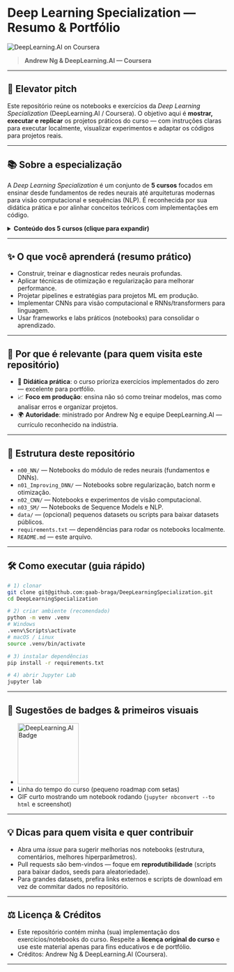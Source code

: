 # Deep Learning Specialization — Resumo & Portfólio

![DeepLearning.AI on Coursera](https://img.shields.io/badge/DeepLearning.AI-Coursera-blue)

> **Andrew Ng & DeepLearning.AI — Coursera**

---

## 🎯 Elevator pitch

Este repositório reúne os notebooks e exercícios da *Deep Learning Specialization* (DeepLearning.AI / Coursera). O objetivo aqui é **mostrar, executar e replicar** os projetos práticos do curso — com instruções claras para executar localmente, visualizar experimentos e adaptar os códigos para projetos reais.

---

## 📚 Sobre a especialização

A *Deep Learning Specialization* é um conjunto de **5 cursos** focados em ensinar desde fundamentos de redes neurais até arquiteturas modernas para visão computacional e sequências (NLP). É reconhecida por sua didática prática e por alinhar conceitos teóricos com implementações em código.

<details>
<summary><strong>Conteúdo dos 5 cursos (clique para expandir)</strong></summary>

1. **Neural Networks and Deep Learning** — fundamentos: forward/backward propagation, funções de ativação, rede totalmente conectada.
2. **Improving Deep Neural Networks: Hyperparameter tuning, Regularization and Optimization** — técnicas práticas: regularização, normalização por batch, otimização (Momentum, RMSprop, Adam) e tuning.
3. **Structuring Machine Learning Projects** — estratégia de projeto, análise de erros, ciclo de produção em machine learning.
4. **Convolutional Neural Networks** — CNNs para visão computacional: detecção, reconhecimento, transfer learning, redes residuais.
5. **Sequence Models** — RNNs, LSTMs, word embeddings, atenção/transformers e aplicações em NLP.

</details>

---

## ✨ O que você aprenderá (resumo prático)

* Construir, treinar e diagnosticar redes neurais profundas.
* Aplicar técnicas de otimização e regularização para melhorar performance.
* Projetar pipelines e estratégias para projetos ML em produção.
* Implementar CNNs para visão computacional e RNNs/transformers para linguagem.
* Usar frameworks e labs práticos (notebooks) para consolidar o aprendizado.

---

## 🚀 Por que é relevante (para quem visita este repositório)

* 🧠 **Didática prática**: o curso prioriza exercícios implementados do zero — excelente para portfólio.
* 📈 **Foco em produção**: ensina não só como treinar modelos, mas como analisar erros e organizar projetos.
* 🌍 **Autoridade**: ministrado por Andrew Ng e equipe DeepLearning.AI — currículo reconhecido na indústria.

---

## 🔎 Estrutura deste repositório

* `n00_NN/` — Notebooks do módulo de redes neurais (fundamentos e DNNs).
* `n01_Improving_DNN/` — Notebooks sobre regularização, batch norm e otimização.
* `n02_CNN/` — Notebooks e experimentos de visão computacional.
* `n03_SM/` — Notebooks de Sequence Models e NLP.
* `data/` — (opcional) pequenos datasets ou scripts para baixar datasets públicos.
* `requirements.txt` — dependências para rodar os notebooks localmente.
* `README.md` — este arquivo.

---

## 🛠 Como executar (guia rápido)

```bash
# 1) clonar
git clone git@github.com:gaab-braga/DeepLearningSpecialization.git
cd DeepLearningSpecialization

# 2) criar ambiente (recomendado)
python -m venv .venv
# Windows
.venv\Scripts\activate
# macOS / Linux
source .venv/bin/activate

# 3) instalar dependências
pip install -r requirements.txt

# 4) abrir Jupyter Lab
jupyter lab
```

---

## 📌 Sugestões de badges & primeiros visuais

* <img src="https://d2cwu5ct70cifo.cloudfront.net/Downloads/certifi-06-removebg-preview.webp" alt="DeepLearning.AI Badge" width="140">
* Linha do tempo do curso (pequeno roadmap com setas)
* GIF curto mostrando um notebook rodando (`jupyter nbconvert --to html` e screenshot)

---

## 💡 Dicas para quem visita e quer contribuir

* Abra uma *issue* para sugerir melhorias nos notebooks (estrutura, comentários, melhores hiperparâmetros).
* Pull requests são bem-vindos — foque em **reprodutibilidade** (scripts para baixar dados, seeds para aleatoriedade).
* Para grandes datasets, prefira links externos e scripts de download em vez de commitar dados no repositório.

---

## ⚖️ Licença & Créditos

* Este repositório contém minha (sua) implementação dos exercícios/notebooks do curso. Respeite a **licença original do curso** e use este material apenas para fins educativos e de portfólio.
* Créditos: Andrew Ng & DeepLearning.AI (Coursera).

---

